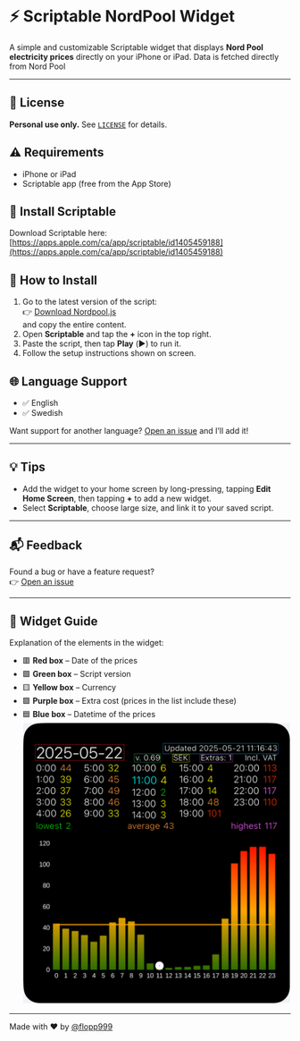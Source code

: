 # ⚡️ Scriptable NordPool Widget

A simple and customizable Scriptable widget that displays **Nord Pool electricity prices** directly on your iPhone or iPad.
Data is fetched directly from Nord Pool

---

## 📄 License

**Personal use only.** See [`LICENSE`](LICENSE) for details.

## ⚠️ Requirements

- iPhone or iPad  
- Scriptable app (free from the App Store)

## 📲 Install Scriptable

Download Scriptable here:  
[https://apps.apple.com/ca/app/scriptable/id1405459188](https://apps.apple.com/ca/app/scriptable/id1405459188)

## 🔧 How to Install

1. Go to the latest version of the script:  
   👉 [Download Nordpool.js](https://github.com/flopp999/Scriptable-NordPool/releases/latest/download/Nordpool.js)  
   and copy the entire content.
2. Open **Scriptable** and tap the **+** icon in the top right.
3. Paste the script, then tap **Play** (▶️) to run it.
4. Follow the setup instructions shown on screen.

## 🌐 Language Support

- ✅ English  
- ✅ Swedish  

Want support for another language? [Open an issue](https://github.com/flopp999/Scriptable-NordPool/issues) and I’ll add it!

---

## 💡 Tips

- Add the widget to your home screen by long-pressing, tapping **Edit Home Screen**, then tapping **+** to add a new widget.
- Select **Scriptable**, choose large size, and link it to your saved script.

---

## 📬 Feedback

Found a bug or have a feature request?  
👉 [Open an issue](https://github.com/flopp999/Scriptable-NordPool/issues)

---

## 🧩 Widget Guide

Explanation of the elements in the widget:

- 🟥 **Red box** – Date of the prices  
- 🟩 **Green box** – Script version  
- 🟨 **Yellow box** – Currency  
- 🟪 **Purple box** – Extra cost (prices in the list include these)  
- 🟦 **Blue box** – Datetime of the prices
![plot](Scriptable-NordPool.png)

---

Made with ❤️ by [@flopp999](https://github.com/flopp999)
